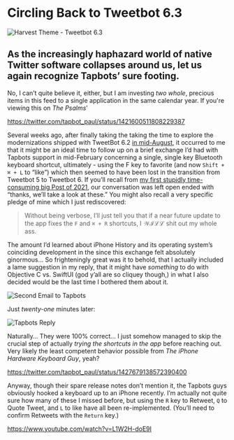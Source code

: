 # Circling Back to Tweetbot 6.3

![Harvest Theme - Tweetbot 6.3](https://i.snap.as/3Q0YFS3h.png)

## As the increasingly haphazard world of native Twitter software collapses around us, let us again recognize Tapbots’ sure footing.

No, I can’t quite believe it, either, but I am investing *two whole*, precious items in this feed to a single application in the same calendar year. If you're viewing this on *The Psalms*'

https://twitter.com/tapbot_paul/status/1421600511808229387

Several weeks ago, after finally taking the taking the time to explore the modernizations shipped with TweetBot 6.2 [in mid-August](https://9to5mac.com/2021/08/17/tweetbot-6-2-update-timeline-widgets-multiple-windows-support-ipad), it occurred to me that it might be an ideal time to follow up on a brief exchange I’d had with Tapbots support in mid-February concerning a single, single key Bluetooth keyboard shortcut, ultimately - using the F key to favorite (and now `Shift + ⌘ + L` to “like”) which then seemed to have been lost in the transition from Tweetbot 5 to Tweetbot 6. If you’ll recall from [my first stupidly time-consuming big Post of 2021](https://bilge.world/tweetbot-6-ios-review), our conversation was left open ended with “thanks, we’ll take a look at these.” You might also recall a very specific pledge of mine which I just rediscovered:

> Without being verbose, I’ll just tell you that if a near future update to the app fixes the `F` and `⌘ + R` shortcuts, I 𝒲ℐℒℒ shit out my whole ass.

The amount I’d learned about iPhone History and its operating system’s coinciding development in the since this exchange felt absolutely ginormous… So frighteningly great was it to behold, that I actually included a lame suggestion in my reply, that it might have *something* to do with Objective C vs. SwiftUI (god y’all are so cliquey though,) in what I also decided would be the last time I bothered them about it. 

![Second Email to Tapbots](https://i.snap.as/SRNCTVev.png)

Just *twenty-one* minutes later:

![Tapbots Reply](https://i.snap.as/r663eKgV.png)

Naturally… They were 100% correct… I just somehow managed to skip the crucial step of actually *trying the shortcuts in the app* before reaching out. Very likely the least competent behavior possible from *The iPhone Hardware Keyboard Guy*, yeah? 

https://twitter.com/tapbot_paul/status/1427679138572390400

Anyway, though their spare release notes don’t mention it, the Tapbots guys obviously hooked a keyboard up to an iPhone recently. I’m actually not quite sure how many of these I missed before, but using the `R` key to Retweet, `Q` to Quote Tweet, and `L` to like have all been re-implemented. (You’ll need to confirm Retweets with the `Return` key.) 

https://www.youtube.com/watch?v=L1W2H-doE9I